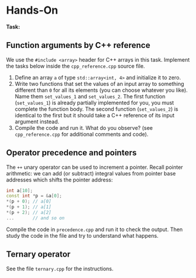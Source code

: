 # Hands-On

**Task:**

## Function arguments by C++ reference

We use the `#include <array>` header for C++ arrays in this task.  Implement the
tasks below inside the `cpp_reference.cpp` source file.

1. Define an array `a` of type `std::array<int, 4>` and initialize it to zero.
2. Write two functions that set the values of an input array to something
   different than `0` for all its elements (you can choose whatever you like).
   Name them `set_values_1` and `set_values_2`. The first function
   (`set_values_1`) is already partially implemented for you, you must complete
   the function body. The second function (`set_values_2`) is identical to the
   first but it should take a C++ reference of its input argument instead.
4. Compile the code and run it.  What do you observe?  (see `cpp_reference.cpp`
   for additional comments and code).

## Operator precedence and pointers

The `++` unary operator can be used to increment a pointer.  Recall pointer
arithmetic: we can add (or subtract) integral values from pointer base addresses
which shifts the pointer address:

```cpp
int a[10];
const int *p = &a[0];
*(p + 0); // a[0]
*(p + 1); // a[1]
*(p + 2); // a[2]
...       // and so on
```

Compile the code in `precedence.cpp` and run it to check the output.  Then study
the code in the file and try to understand what happens.

## Ternary operator

See the file `ternary.cpp` for the instructions.
